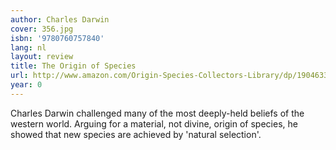 ```yaml
---
author: Charles Darwin
cover: 356.jpg
isbn: '9780760757840'
lang: nl
layout: review
title: The Origin of Species
url: http://www.amazon.com/Origin-Species-Collectors-Library/dp/1904633781?SubscriptionId=0VMG0VFGBMRWVRA58R02&tag=ldvd-20&linkCode=xm2&camp=2025&creative=165953&creativeASIN=1904633781
year: 0
---
```

Charles Darwin challenged many of the most deeply-held beliefs of the western world. Arguing for a material, not divine, origin of species, he showed that new species are achieved by 'natural selection'.
